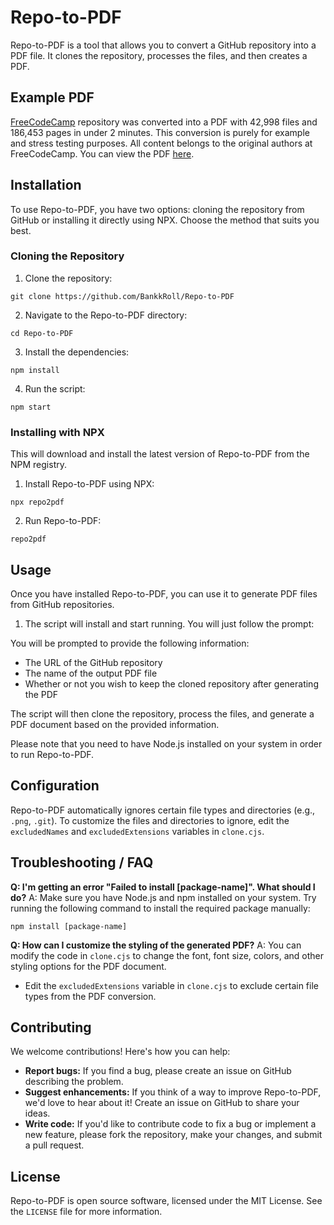 # Repo-to-PDF

Repo-to-PDF is a tool that allows you to convert a GitHub repository into a PDF file. It clones the repository, processes the files, and then creates a PDF.

## Example PDF

[FreeCodeCamp](https://github.com/freeCodeCamp/freeCodeCamp) repository was converted into a PDF with 42,998 files and 186,453 pages in under 2 minutes. This conversion is purely for example and stress testing purposes. All content belongs to the original authors at FreeCodeCamp. You can view the PDF [here](https://freecodecamppdf.bankkroll.repl.co).


## Installation

To use Repo-to-PDF, you have two options: cloning the repository from GitHub or installing it directly using NPX. Choose the method that suits you best.

### Cloning the Repository

1. Clone the repository:
```shell
git clone https://github.com/BankkRoll/Repo-to-PDF
```

2. Navigate to the Repo-to-PDF directory:
```shell
cd Repo-to-PDF
```

3. Install the dependencies:
```shell
npm install
```

4. Run the script:
```shell
npm start
```

### Installing with NPX
This will download and install the latest version of Repo-to-PDF from the NPM registry.

1. Install Repo-to-PDF using NPX:
```shell
npx repo2pdf
```

2. Run Repo-to-PDF:
```shell
repo2pdf
```

## Usage

Once you have installed Repo-to-PDF, you can use it to generate PDF files from GitHub repositories.

1. The script will install and start running. You will just follow the prompt:

You will be prompted to provide the following information:
- The URL of the GitHub repository
- The name of the output PDF file
- Whether or not you wish to keep the cloned repository after generating the PDF

The script will then clone the repository, process the files, and generate a PDF document based on the provided information.

Please note that you need to have Node.js installed on your system in order to run Repo-to-PDF.


## Configuration

Repo-to-PDF automatically ignores certain file types and directories (e.g., `.png`, `.git`). To customize the files and directories to ignore, edit the `excludedNames` and `excludedExtensions` variables in `clone.cjs`.


## Troubleshooting / FAQ

**Q: I'm getting an error "Failed to install [package-name]". What should I do?**
A: Make sure you have Node.js and npm installed on your system. Try running the following command to install the required package manually:
```shell
npm install [package-name]
```

**Q: How can I customize the styling of the generated PDF?**
A: You can modify the code in `clone.cjs` to change the font, font size, colors, and other styling options for the PDF document.
- Edit the `excludedExtensions` variable in `clone.cjs` to exclude certain file types from the PDF conversion.


## Contributing

We welcome contributions! Here's how you can help:

- **Report bugs:** If you find a bug, please create an issue on GitHub describing the problem.
- **Suggest enhancements:** If you think of a way to improve Repo-to-PDF, we'd love to hear about it! Create an issue on GitHub to share your ideas.
- **Write code:** If you'd like to contribute code to fix a bug or implement a new feature, please fork the repository, make your changes, and submit a pull request.

## License

Repo-to-PDF is open source software, licensed under the MIT License. See the `LICENSE` file for more information.

